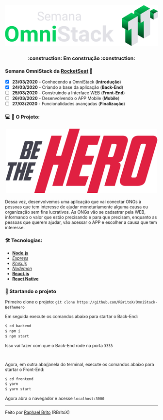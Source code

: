 <h1 align="center">
  <img src="./omnistack11.svg">
</h1>

<h3 align="center">
  :construction: Em construção :construction:
</h3>

### Semana OmniStack da [RocketSeat](https://rocketseat.com.br/) :rocket:

- [X] **23/03/2020** - Conhecendo a OmniStack (**Introdução**)
- [X] **24/03/2020** - Criando a base da aplicação (**Back-End**)
- [ ] **25/03/2020** - Construindo a Interface WEB (**Front-End**)
- [ ] **26/03/2020** - Desenvolvendo o APP Mobile (**Mobile**)
- [ ] **27/03/2020** - Funcionalidades avançadas (**Finalização**)

### :computer: :iphone: O Projeto:
<h3 align="center">
  <img src="./bethehero.svg">
</h3>

Dessa vez, desenvolvemos uma aplicação que vai conectar ONGs à pessoas que tem interesse de ajudar monetariamente alguma causa ou organização sem fins lucrativos. As ONGs vão se cadastrar pela WEB, informando o valor que estão precisando e para que precisam, enquanto as pessoas que querem ajudar, vão acessar o APP e escolher a causa que tem interesse.

### :hammer_and_wrench: Tecnologias:

- **[Node.js](https://nodejs.org/en/)**
- *[Express](https://expressjs.com/pt-br/)*
- *[Knex.js](http://knexjs.org/)*
- *[Nodemon](https://nodemon.io/)*
- **[React.js](https://pt-br.reactjs.org/)**
- **[React Native](https://reactnative.dev/)**

### :checkered_flag: Startando o projeto

Primeiro clone o projeto: `git clone https://github.com/RBritoX/OmniStack-BeTheHero`

Em seguida execute os comandos abaixo para startar o Back-End:

```sh
$ cd backend
$ npm i
$ npm start
```

Isso vai fazer com que o Back-End rode na porta `3333`

<br>

Agora, em outra aba/janela do terminal, execute os comandos abaixo para startar o Front-End:

```sh
$ cd frontend
$ yarn
$ yarn start
```

Agora abra o navegador e acesse `localhost:3000`

---

Feito por [Raphael Brito](https://www.linkedin.com/in/raphaellbrito/) (RBritoX)